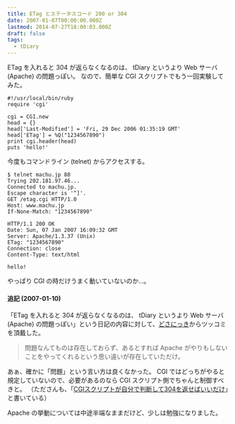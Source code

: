 ```yaml
---
title: ETag とステータスコード 200 or 304
date: 2007-01-07T00:00:00.000Z
lastmod: 2014-07-27T18:00:03.000Z
draft: false
tags:
  - tDiary
---
```


ETag を入れると 304 が返らなくなるのは、 tDiary というより Web サーバ (Apache) の問題っぽい。 なので、簡単な CGI スクリプトでもう一回実験してみた。

```
#!/usr/local/bin/ruby
require 'cgi'

cgi = CGI.new
head = {}
head['Last-Modified'] = 'Fri, 29 Dec 2006 01:35:19 GMT'
head['ETag'] = %Q("1234567890")
print cgi.header(head)
puts 'hello!'
```

今度もコマンドライン (telnet) からアクセスする。

```
$ telnet machu.jp 80
Trying 202.181.97.46...
Connected to machu.jp.
Escape character is '^]'.
GET /etag.cgi HTTP/1.0
Host: www.machu.jp
If-None-Match: "1234567890"

HTTP/1.1 200 OK
Date: Sun, 07 Jan 2007 16:09:32 GMT
Server: Apache/1.3.37 (Unix)
ETag: "1234567890"
Connection: close
Content-Type: text/html

hello!
```

やっぱり CGI の時だけうまく動いていないのか…。

#### 追記 (2007-01-10)

「ETag を入れると 304 が返らなくなるのは、 tDiary というより Web サーバ (Apache) の問題っぽい」という日記の内容に対して、[どさにっき](http://ya.maya.st/d/200701a.html#p20070109_1_4)からツッコミを頂戴した。

> 問題なんてものは存在しておらず、あるとすれば Apache がやりもしないことをやってくれるという思い違いが存在していただけ。

あぁ、確かに「問題」という言い方は良くなかった。 CGI ではどっちがやると規定していないので、必要があるのなら CGI スクリプト側でちゃんと制御すべきと。 （たださんも、「[CGIスクリプトが自分で判断して304を返せばいいだけ](http://sho.tdiary.net/20070108.html#p01)」と書いている）

Apache の挙動については中途半端なままだけど、少しは勉強になりました。
